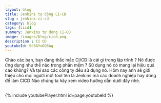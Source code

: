 ```yaml
---
layout: blog
title: Jenkins tự động CI-CD 
slug : jenkins-ci-cd
category: blog
tags: [cicd]
summery: Jenkins tự động CI-CD   
image: /images/blog/cicd.png 
description : CI CD
youtubeId: Sd3GYvOQ6Ag
---
```

 
Chào các bạn, bạn đang thắc mắc CI/CD là cái gì trong lập trình ? Nó được ứng dụng như thế nào trong phần mềm ? Sử dụng nó có mang lại 
hiệu quả cao không? Và tại sao các công ty đều sử dụng nó. Hôm nay anh sẽ giới thiệu cho mọi người một tool tên là Jenkins mà các doanh 
nghiệp hay dùng để làm CICD 
Nào chúng ta hãy xem video hướng dẫn dưới đây nhé.
<br><br>

{% include youtubePlayer.html id=page.youtubeId %}